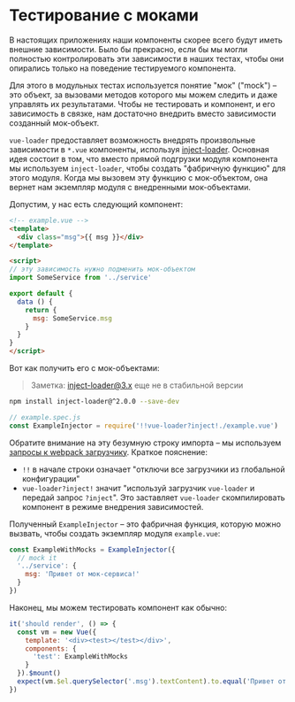 # Тестирование с моками

В настоящих приложениях наши компоненты скорее всего будут иметь внешние зависимости. Было бы прекрасно, если бы мы могли полностью контролировать эти зависимости в наших тестах, чтобы они опирались только на поведение тестируемого компонента.

Для этого в модульных тестах используется понятие "мок" ("mock") – это объект, за вызовами методов которого мы можем следить и даже управлять их результатами. Чтобы не тестировать и компонент, и его зависимость в связке, нам достаточно внедрить вместо зависимости созданный мок-объект.

`vue-loader` предоставляет возможность внедрять произвольные зависимости в `*.vue` компоненты, используя [inject-loader](https://github.com/plasticine/inject-loader). Основная идея состоит в том, что вместо прямой подгрузки модуля компонента мы используем `inject-loader`, чтобы создать "фабричную функцию" для этого модуля. Когда мы вызовем эту функцию с мок-объектом, она вернет нам экземпляр модуля с внедренными мок-объектами.

Допустим, у нас есть следующий компонент:

``` html
<!-- example.vue -->
<template>
  <div class="msg">{{ msg }}</div>
</template>

<script>
// эту зависимость нужно подменить мок-объектом
import SomeService from '../service'

export default {
  data () {
    return {
      msg: SomeService.msg
    }
  }
}
</script>
```

Вот как получить его с мок-объектами:

> Заметка: inject-loader@3.x еще не в стабильной версии

``` bash
npm install inject-loader@^2.0.0 --save-dev
```

``` js
// example.spec.js
const ExampleInjector = require('!!vue-loader?inject!./example.vue')
```

Обратите внимание на эту безумную строку импорта – мы используем [запросы к webpack загрузчику](https://webpack.github.io/docs/loaders.html). Краткое пояснение:

- `!!` в начале строки означает "отключи все загрузчики из глобальной конфигурации"
- `vue-loader?inject!` значит "используй загрузчик `vue-loader` и передай запрос `?inject`". Это заставляет `vue-loader` скомпилировать компонент в режиме внедрения зависимостей.

Полученный `ExampleInjector` – это фабричная функция, которую можно вызвать, чтобы создать экземпляр модуля `example.vue`:

``` js
const ExampleWithMocks = ExampleInjector({
  // mock it
  '../service': {
    msg: 'Привет от мок-сервиса!'
  }
})
```

Наконец, мы можем тестировать компонент как обычно:

``` js
it('should render', () => {
  const vm = new Vue({
    template: '<div><test></test></div>',
    components: {
      'test': ExampleWithMocks
    }
  }).$mount()
  expect(vm.$el.querySelector('.msg').textContent).to.equal('Привет от мок-сервиса!')
})
```

